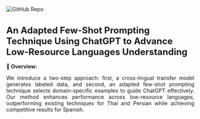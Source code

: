 ![GitHub Repo](https://img.shields.io/badge/Research-Paper-blue)

<h1 style="font-size: 24px;">An Adapted Few-Shot Prompting Technique Using ChatGPT to Advance Low-Resource Languages Understanding</h1>

<div style="text-align: justify">

**📝 Overview:**

We introduce a two-step approach: first, a cross-lingual transfer model generates labeled data, and second, an adapted few-shot prompting technique selects domain-specific examples to guide ChatGPT effectively. Our method enhances performance across low-resource languages, outperforming existing techniques for Thai and Persian while achieving competitive results for Spanish.
</div>
